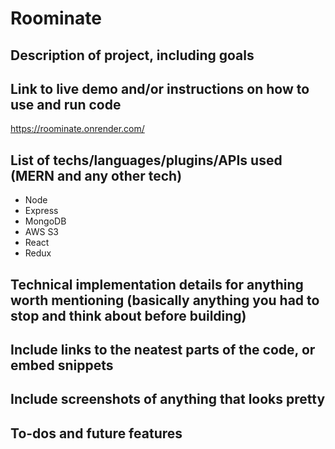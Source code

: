 # Roominate
## Description of project, including goals
  
  
## Link to live demo and/or instructions on how to use and run code
https://roominate.onrender.com/


## List of techs/languages/plugins/APIs used (MERN and any other tech)
- Node
- Express
- MongoDB
- AWS S3
- React
- Redux

  
## Technical implementation details for anything worth mentioning (basically anything you had to stop and think about before building)

  
## Include links to the neatest parts of the code, or embed snippets

  
## Include screenshots of anything that looks pretty

  
## To-dos and future features
